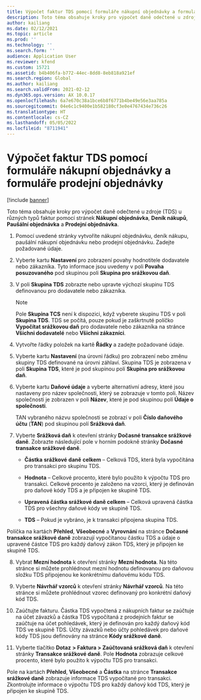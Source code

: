 ```yaml
---
title: Výpočet faktur TDS pomocí formuláře nákupní objednávky a formuláře prodejní objednávky
description: Toto téma obsahuje kroky pro výpočet daně odečtené u zdroje (TDS) u různých typů faktur.
author: kailiang
ms.date: 02/12/2021
ms.topic: article
ms.prod: ''
ms.technology: ''
ms.search.form: ''
audience: Application User
ms.reviewer: kfend
ms.custom: 15721
ms.assetid: b4b406fa-b772-44ec-8dd8-8eb818a921ef
ms.search.region: Global
ms.author: kailiang
ms.search.validFrom: 2021-02-12
ms.dyn365.ops.version: AX 10.0.17
ms.openlocfilehash: 6a7e670c38a1bce6b8f6771b4be49e56e3aa785a
ms.sourcegitcommit: 04e6c1c9400e1b582180cf3e0e4767434e736c26
ms.translationtype: HT
ms.contentlocale: cs-CZ
ms.lasthandoff: 05/05/2022
ms.locfileid: "8711941"
---
```

# <a name="calculate-tds-invoices-using-purchase-order-form-and-sales-order-form"></a>Výpočet faktur TDS pomocí formuláře nákupní objednávky a formuláře prodejní objednávky

[!include [banner](../includes/banner.md)]

Toto téma obsahuje kroky pro výpočet daně odečtené u zdroje (TDS) u různých typů faktur pomocí stránek **Nákupní objednávka**, **Deník nákupů**, **Paušální objednávka** a **Prodejní objednávka**.

1. Pomocí uvedené stránky vytvoříte nákupní objednávku, deník nákupu, paušální nákupní objednávku nebo prodejní objednávku. Zadejte požadované údaje.

2. Vyberte kartu **Nastavení** pro zobrazení povahy hodnotitele dodavatele nebo zákazníka. Tyto informace jsou uvedeny v poli **Povaha posuzovaného** pod skupinou poli **Skupina pro srážkovou daň**.

3. V poli **Skupina TDS** zobrazte nebo upravte výchozí skupinu TDS definovanou pro dodavatele nebo zákazníka.

   > [!NOTE]
   > Pole **Skupina TCS** není k dispozici, když vyberete skupinu TDS v poli **Skupina TDS**. TDS se počítá, pouze pokud je zaškrtnuté políčko **Vypočítat srážkovou daň** pro dodavatele nebo zákazníka na stránce **Všichni dodavatelé** nebo **Všichni zákazníci**.  

4. Vytvořte řádky položek na kartě **Řádky** a zadejte požadované údaje.

5. Vyberte kartu **Nastavení** (na úrovni řádku) pro zobrazení nebo změnu skupiny TDS definované na úrovni záhlaví. Skupina TDS je zobrazena v poli **Skupina TDS**, které je pod skupinou polí **Skupina pro srážkovou daň**.

6. Vyberte kartu **Daňové údaje** a vyberte alternativní adresy, které jsou nastaveny pro název společnosti, který se zobrazuje v tomto poli. Název společnosti je zobrazen v poli **Název**, které je pod skupinou polí **Údaje o společnosti**. 

   TAN vybraného názvu společnosti se zobrazí v poli **Číslo daňového účtu** (**TAN**) pod skupinou polí **Srážková daň**. 

7. Vyberte **Srážková daň** k otevření stránky **Dočasné transakce srážkové daně**. Zobrazte následující pole v horním podokně stránky **Dočasné transakce srážkové daně**.

   - **Částka** **srážkové** **daně** **celkem** – Celková TDS, která byla vypočítána pro transakci pro skupinu TDS.

   - **Hodnota** – Celkové procento, které bylo použito k výpočtu TDS pro transakci. Celkové procento je založeno na vzorci, který je definován pro daňové kódy TDS a je připojen ke skupině TDS.

   - **Upravená částka srážkové daně celkem** – Celková upravená částka TDS pro všechny daňové kódy ve skupině TDS.

   - **TDS** – Pokud je vybráno, je k transakci připojena skupina TDS.

Políčka na kartách **Přehled**, **Všeobecné** a **Vyrovnání** na stránce **Dočasné transakce srážkové daně** zobrazují vypočítanou částku TDS a údaje o upravené částce TDS pro každý daňový zákon TDS, který je připojen ke skupině TDS.

8. Vybrat **Mezní hodnota** k otevření stránky **Mezní hodnota**. Na této stránce si můžete prohlédnout mezní hodnotu definovanou pro daňovou složku TDS připojenou ke konkrétnímu daňovému kódu TDS.

9. Vyberte **Návrhář vzorců** k otevření stránky **Návrhář vzorců**. Na této stránce si můžete prohlédnout vzorec definovaný pro konkrétní daňový kód TDS. 

10. Zaúčtujte fakturu. Částka TDS vypočtená z nákupních faktur se zaúčtuje na účet závazků a částka TDS vypočítaná z prodejních faktur se zaúčtuje na účet pohledávek, který je definován pro každý daňový kód TDS ve skupině TDS. Účty závazků nebo účty pohledávek pro daňové kódy TDS jsou definovány na stránce **Kódy srážkové daně**.

11. Vyberte tlačítko **Dotaz** **> Faktura > Zaúčtovaná srážková daň** k otevření stránky **Transakce srážkové daně**. Pole **Hodnota** zobrazuje celkové procento, které bylo použito k výpočtu TDS pro transakci.

Pole na kartách **Přehled**, **Všeobecné** a **Částka** na stránce **Transakce srážkové daně** zobrazuje informace TDS vypočítané pro transakci. Zkontrolujte informace o výpočtu TDS pro každý daňový kód TDS, který je připojen ke skupině TDS.
